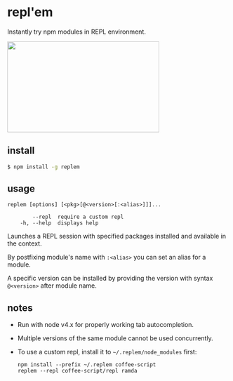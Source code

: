 # repl'em

Instantly try npm modules in REPL environment.

<img src="https://raw.githubusercontent.com/raine/replem/media/term.png" width="346" height="207">

## install

```sh
$ npm install -g replem
```

## usage

```
replem [options] [<pkg>[@<version>[:<alias>]]]...

        --repl  require a custom repl
    -h, --help  displays help
```

Launches a REPL session with specified packages installed and available in
the context.

By postfixing module's name with `:<alias>` you can set an alias for a
module.

A specific version can be installed by providing the version with syntax
`@<version>` after module name.

## notes

- Run with node v4.x for properly working tab autocompletion.
- Multiple versions of the same module cannot be used concurrently.
- To use a custom repl, install it to `~/.replem/node_modules` first:

    ```
    npm install --prefix ~/.replem coffee-script
    replem --repl coffee-script/repl ramda
    ```
